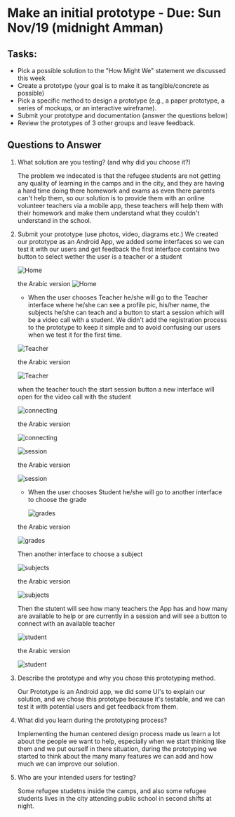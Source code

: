 # Make an initial prototype - Due: Sun Nov/19 (midnight Amman)

## Tasks:

* Pick a possible solution to the "How Might We" statement we discussed this week
* Create a prototype (your goal is to make it as tangible/concrete as possible)
* Pick a specific method to design a prototype (e.g., a paper prototype, a series of mockups, or an interactive wireframe). 
* Submit your prototype and documentation (answer the questions below)
* Review the prototypes of 3 other groups and leave feedback. 

## Questions to Answer

1. What solution are you testing? (and why did you choose it?) 

    The problem we indecated is that the refugee students are not getting any quality of learning in the camps and in the city, 
    and they are having a hard time doing there homework and exams as even there parents can't help them, so our solution is to provide them with an online volunteer
    teachers via a mobile app, these teachers will help them with their homework and make them understand what they couldn't understand in the school.

2. Submit your prototype (use photos, video, diagrams etc.)
   We created our prototype as an Android App, we added some interfaces so we can test it with our users and get feedback
   the first interface contains two button to select wether the user is a teacher or a student

   ![Home](home2.png) 

   the Arabic version
   ![Home](home_ar.png)
   
   - When the user chooses Teacher he/she will go to the Teacher interface where he/she can see a profile pic, his/her name, the subjects he/she can teach and a button to
   start a session which will be a video call with a student. We didn't add the registration process to the prototype to keep it simple and to avoid confusing our users
   when we test it for the first time.
   
   ![Teacher](teacher.png) 

   the Arabic version
   
   ![Teacher](teacher_ar.png)
   
   
   when the teacher touch the start session button a new interface will open for the video call with the student
   
   
   ![connecting](connecting.png)

   the Arabic version
   
   ![connecting](connecting_ar.png)
   
   
    ![session](session.png)

   the Arabic version
   
   ![session](session_ar.png)
   
   
   - When the user chooses Student he/she will go to another interface to choose the grade
     
    

     ![grades](grades.png)

   the Arabic version
   
   ![grades](grades_ar.png)
   
    Then another interface to choose a subject 
    
    
   ![subjects](subjects.png)
    

   the Arabic version
   
   ![subjects](subjects_ar.png)
   
   
   Then the stutent will see how many teachers the App has and how many are available to help or are currently in a session and will see a button to connect with
   an available teacher
   
   
   ![student](student.png)
    

   the Arabic version
   
   ![student](student_ar.png)
   
     
   
3. Describe the prototype and why you chose this prototyping method.    

    Our Prototype is an Android app, we did some UI's to explain our solution, and we chose this prototype because it's testable,
    and we can test it with potential users and get feedback from them. 

4. What did you learn during the prototyping process?

    Implementing the human centered design process made us learn a lot about the people we want to help,
    especially when we start thinking like them and we put ourself in there situation, 
    during the prototyping we started to think about the many many features we can add and how much we can improve our solution.


5. Who are your intended users for testing?


    Some refugee studetns inside the camps, and also some refugee students lives in the city attending public school in second shifts at night.